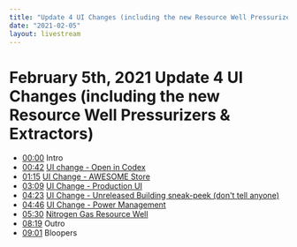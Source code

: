```yaml
---
title: "Update 4 UI Changes (including the new Resource Well Pressurizers & Extractors)"
date: "2021-02-05"
layout: livestream
---
```

# February 5th, 2021 Update 4 UI Changes (including the new Resource Well Pressurizers & Extractors)
* [00:00](https://youtu.be/rI5kRMSwo5Q?t=0) Intro
* [00:42](https://youtu.be/rI5kRMSwo5Q?t=42) [UI change - Open in Codex](./transcriptions/yt-rI5kRMSwo5Q,42.273444,75.54611.md)
* [01:15](https://youtu.be/rI5kRMSwo5Q?t=75) [UI Change - AWESOME Store](./transcriptions/yt-rI5kRMSwo5Q,75.54213333333334,189.92306666666667.md)
* [03:09](https://youtu.be/rI5kRMSwo5Q?t=189) [UI Change - Production UI](./transcriptions/yt-rI5kRMSwo5Q,189.92306666666667,263.8969666666667.md)
* [04:23](https://youtu.be/rI5kRMSwo5Q?t=263) [UI Change - Unreleased Building sneak-peek (don't tell anyone)](./transcriptions/yt-rI5kRMSwo5Q,263.8969666666667,286.05243333333334.md)
* [04:46](https://youtu.be/rI5kRMSwo5Q?t=286) [UI Change - Power Management](./transcriptions/yt-rI5kRMSwo5Q,286.05243333333334,330.36336666666665.md)
* [05:30](https://youtu.be/rI5kRMSwo5Q?t=330) [Nitrogen Gas Resource Well](./transcriptions/yt-rI5kRMSwo5Q,330.36336666666665,499.6992.md)
* [08:19](https://youtu.be/rI5kRMSwo5Q?t=499) Outro
* [09:01](https://youtu.be/rI5kRMSwo5Q?t=541) Bloopers
